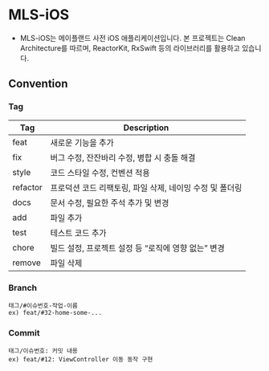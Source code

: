 # MLS-iOS
- MLS-iOS는 메이플랜드 사전 iOS 애플리케이션입니다. 본 프로젝트는 Clean Architecture를 따르며, ReactorKit, RxSwift 등의 라이브러리를 활용하고 있습니다.  

## Convention

### Tag
| Tag     | Description                                                   |
|---------|---------------------------------------------------------------|
| feat    | 새로운 기능을 추가                                            |
| fix     | 버그 수정, 잔잔바리 수정, 병합 시 충돌 해결                  |
| style   | 코드 스타일 수정, 컨벤션 적용                                 |
| refactor| 프로덕션 코드 리팩토링, 파일 삭제, 네이밍 수정 및 폴더링     |
| docs    | 문서 수정, 필요한 주석 추가 및 변경                           |
| add     | 파일 추가                                                    |
| test    | 테스트 코드 추가                                              |
| chore   | 빌드 설정, 프로젝트 설정 등 “로직에 영향 없는” 변경          |
| remove  | 파일 삭제                                                    |

### Branch
```
태그/#이슈번호-작업-이름
ex) feat/#32-home-some-...
```

### Commit
```
태그/이슈번호: 커밋 내용
ex) feat/#12: ViewController 이동 동작 구현
```
